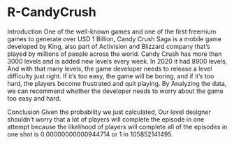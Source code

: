 # R-CandyCrush
Introduction
One of the well-known games and one of the first freemium games to generate over USD 1 Billion, Candy Crush Saga is a mobile game developed by King, also part of Activision and Blizzard company that’s played by millions of people across the world. Candy Crush has more than 3000 levels and is added new levels every week. In 2020 it had 8900 levels, And with that many levels, the game developer needs to release a level difficulty just right. If it’s too easy, the game will be boring, and if it’s too hard, the players become frustrated and quit playing. By Analyzing the data, we can recommend whether the developer needs to worry about the game too easy and hard.

Conclusion
Given the probability we just calculated, Our level designer shouldn’t worry that a lot of players will complete the episode in one attempt because the likelihood of players will complete all of the episodes in one shot is 0.00000000000944714 or 1 in 105852141495.

